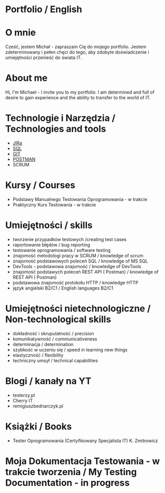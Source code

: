 # Portfolio / English 

# O mnie 
Cześć, jestem Michał - zapraszam Cię do mojego portfolio. 
Jestem zdeterminowany i pełen chęci do tego, aby zdobyte doświadczenie
i umiejętności przenieść do świata IT. 

# About me
Hi, I'm Michael - I invite you to my portfolio. 
I am determined and full of desire to gain experience
and the ability to transfer to the world of IT. 


# Technologie i Narzędzia / Technologies and tools
* [JIRa](https://www.atlassian.com/pl/software/jira)
* [SQL](https://www.microsoft.com/pl-pl/sql-server/sql-server-downloads)
* [GIT](https://git-scm.com/)
* [POSTMAN](https://www.postman.com/)
* SCRUM

# Kursy / Courses
* Podstawy Manualnego Testowania Oprogramowania - w trakcie
* Praktyczny Kurs Testowania - w trakcie 


# Umiejętności / skills
* tworzenie przypadków testowych /creating test cases
* raportowanie błędów / bug reporting
* testowanie oprogramowania / software testing
* znajomość metodologi pracy w SCRUM / knowledge of scrum
* znajomość podstawowych poleceń SQL / knowledge of MS SQL 
* DevTools - podstawowa znajomość / knowledge of DevTools
* znajomość podstawych poleceń REST API ( Postman)  / knowledge of REST API ( Postman)
* podstawowa znajomość protokołu HTTP / knowledge HTTP
* język angielski B2/C1 / English languages B2/C1

# Umiejętności nietechnologiczne / Non-technological skills
* dokładność i skrupulatność / precision
* komunikatywność / communicativeness
* determinacja / determination
* szybkość w uczeniu się / speed in learning new things
* elastyczność / flexibility
* techniczny umsył / technical capabilities

# Blogi / kanały na YT
* testerzy.pl
* Cherry IT
* remigiuszbednarczyk.pl

# Książki / Books
* Tester Oprogramowania (Certyfikowany Specjalista IT) K. Zmitrowicz

# Moja Dokumentacja Testowania - w trakcie tworzenia / My Testing Documentation - in progress

